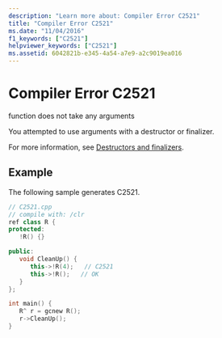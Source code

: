 ```yaml
---
description: "Learn more about: Compiler Error C2521"
title: "Compiler Error C2521"
ms.date: "11/04/2016"
f1_keywords: ["C2521"]
helpviewer_keywords: ["C2521"]
ms.assetid: 6042821b-e345-4a54-a7e9-a2c9019ea016
---
```

# Compiler Error C2521

function does not take any arguments

You attempted to use arguments with a destructor or finalizer.

For more information, see [Destructors and finalizers](../../dotnet/how-to-define-and-consume-classes-and-structs-cpp-cli.md#BKMK_Destructors_and_finalizers).

## Example

The following sample generates C2521.

```cpp
// C2521.cpp
// compile with: /clr
ref class R {
protected:
   !R() {}

public:
   void CleanUp() {
      this->!R(4);   // C2521
      this->!R();   // OK
   }
};

int main() {
   R^ r = gcnew R();
   r->CleanUp();
}
```
